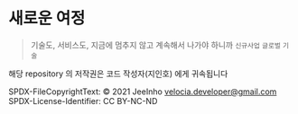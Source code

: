 # 새로운 여정
> 기술도, 서비스도, 지금에 멈추지 않고 계속해서 나가야 하니까
> `신규사업` `글로벌` `기술`

해당 repository 의 저작권은 코드 작성자(지인호) 에게 귀속됩니다

SPDX-FileCopyrightText: © 2021 JeeInho <velocia.developer@gmail.com>
SPDX-License-Identifier: CC BY-NC-ND
